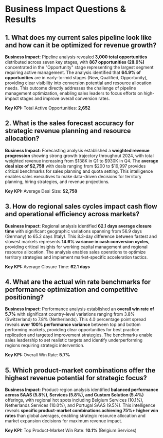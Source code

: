 # Business Impact Questions \& Results

## 1. **What does my current sales pipeline look like and how can it be optimized for revenue growth?**

**Business Impact:**
Pipeline analysis revealed **3,000 total opportunities** distributed across seven key stages, with **867 opportunities (28.9%)** concentrated in the "Opportunity" stage representing the largest segment requiring active management. The analysis identified that **64.9% of opportunities** are in early-to-mid stages (New, Qualified, Opportunity), providing clear visibility into conversion potential and resource allocation needs. This outcome directly addresses the challenge of pipeline management optimization, enabling sales leaders to focus efforts on high-impact stages and improve overall conversion rates.

**Key KPI:** Total Active Opportunities: **2,652**

## 2. **What is the sales forecast accuracy for strategic revenue planning and resource allocation?**

**Business Impact:**
Forecasting analysis established a **weighted revenue progression** showing strong growth trajectory throughout 2024, with total weighted revenue increasing from \$138K in Q1 to \$930K in Q4. The **average deal size of \$2,758** with deals ranging from \$200 to \$19,997 provides critical benchmarks for sales planning and quota setting. This intelligence enables sales executives to make data-driven decisions for territory planning, hiring strategies, and revenue projections.

**Key KPI:** Average Deal Size: **\$2,758**

## 3. **How do regional sales cycles impact cash flow and operational efficiency across markets?**

**Business Impact:**
Regional analysis identified **62.1 days average closure time** with significant geographic variations spanning from 56.9 days (Germany) to 65.2 days (Italy). This 8.3-day difference between fastest and slowest markets represents **14.6% variance in cash conversion cycles**, providing critical insights for working capital management and regional resource allocation. The analysis enables sales operations to optimize territory strategies and implement market-specific acceleration tactics.

**Key KPI:** Average Closure Time: **62.1 days**

## 4. **What are the actual win rate benchmarks for performance optimization and competitive positioning?**

**Business Impact:**
Performance analysis established an **overall win rate of 5.7%** with significant country-level variations ranging from 3.8% (Switzerland) to 7.8% (Netherlands). This 4.0 percentage point spread reveals **over 100% performance variance** between top and bottom performing markets, providing clear opportunities for best practice replication and targeted improvement strategies. The benchmarks enable sales leadership to set realistic targets and identify underperforming regions requiring strategic intervention.

**Key KPI:** Overall Win Rate: **5.7%**

## 5. **Which product-market combinations offer the highest revenue potential for strategic focus?**

**Business Impact:**
Product-region analysis identified **balanced performance across SAAS (5.8%), Services (5.8%), and Custom Solution (5.4%)** offerings, with regional hot spots including Belgium Services (10.1%), Netherlands Services (10.0%), and Portugal SAAS (9.5%). This intelligence reveals **specific product-market combinations achieving 75%+ higher win rates** than global averages, enabling strategic resource allocation and market expansion decisions for maximum revenue impact.

**Key KPI:** Top Product-Market Win Rate: **10.1%** (Belgium Services)


